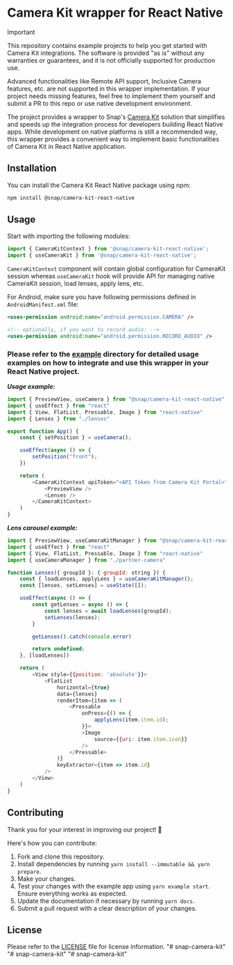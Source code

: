 # Camera Kit wrapper for React Native

> [!IMPORTANT] 
> This repository contains example projects to help you get started with Camera Kit integrations. The software is provided "as is" without any warranties or guarantees, and it is not officially supported for production use.
>
> Advanced functionalities like Remote API support, Inclusive Camera features, etc. are not supported in this wrapper implementation. If your project needs missing features, feel free to implement them yourself and submit a PR to this repo or use native development environment.

The project provides a wrapper to Snap's [Camera Kit](https://ar.snap.com/camera-kit) solution that simplifies and speeds up the integration process for developers building React Native apps. While development on native platforms is still a recommended way, this wrapper provides a convenient way to implement basic functionalities of Camera Kit in React Native application.

## Installation

You can install the Camera Kit React Native package using npm:

```sh
npm install @snap/camera-kit-react-native
```

## Usage

Start with importing the following modules:

```js
import { CameraKitContext } from '@snap/camera-kit-react-native';
import { useCameraKit } from '@snap/camera-kit-react-native';
```

`CameraKitContext` component will contain global configuration for CameraKit session whereas `useCameraKit` hook will provide API for managing native CameraKit session, load lenses, apply lens, etc.

For Android, make sure you have following permissions defined in `AndroidManifest.xml` file:

```xml
<uses-permission android:name="android.permission.CAMERA" />

<!-- optionally, if you want to record audio: -->
<uses-permission android:name="android.permission.RECORD_AUDIO" />
```

### Please refer to the [example](./example) directory for detailed usage examples on how to integrate and use this wrapper in your React Native project.

***Usage example:***
```js
import { PreviewView, useCamera } from "@snap/camera-kit-react-native"
import { useEffect } from "react"
import { View, FlatList, Pressable, Image } from "react-native"
import { Lenses } from "./lenses"

export function App() {
    const { setPosition } = useCamera();

    useEffect(async () => {
        setPosition("front");
    })

    return (
        <CameraKitContext apiToken="<API Token from Camera Kit Portal>" safeArea={{top: 100, bottom: 200}}>
            <PreviewView />
            <Lenses />
        </CameraKitContext>
    )
}
```

***Lens carousel example:***
```js
import { PreviewView, useCameraKitManager } from "@snap/camera-kit-react-native"
import { useEffect } from "react"
import { View, FlatList, Pressable, Image } from "react-native"
import { useCameraManager } from "./partner-camera"

function Lenses({ groupId }: { groupId: string }) {
    const { loadLenses, applyLens } = useCameraKitManager();
    const [lenses, setLenses] = useState([]);

    useEffect(async () => {
        const getLenses = async () => {
            const lenses = await loadLenses(groupId);
            setLenses(lenses);
        }

        getLenses().catch(console.error)

        return undefined;
    }, [loadLenses])

    return (
        <View style={{position: 'absolute'}}>
            <FlatList
                horizontal={true}
                data={lenses}
                renderItem={item => (
                    <Pressable
                        onPress={() => {
                            applyLens(item.item.id);
                        }}>
                        <Image
                            source={{uri: item.item.icon}}
                        />
                    </Pressable>
                )}
                keyExtractor={item => item.id}
            />
        </View>
    )
}
```

## Contributing
Thank you for your interest in improving our project!  :pray:

Here's how you can contribute:

1. Fork and clone this repository.
2. Install dependencies by running `yarn install --immutable && yarn prepare`.
3. Make your changes.
4. Test your changes with the example app using `yarn example start`. Ensure everything works as expected.
5. Update the documentation if necessary by running `yarn docs`.
6. Submit a pull request with a clear description of your changes.

## License
Please refer to the [LICENSE](/LICENSE) file for license information.
"# snap-camera-kit" 
"# snap-camera-kit" 
"# snap-camera-kit" 
